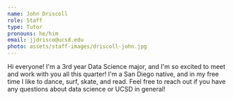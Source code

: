 ```yaml
---
name: John Driscoll
role: Staff
type: Tutor
pronouns: he/him
email: jjdrisco@ucsd.edu
photo: assets/staff-images/driscoll-john.jpg
---
```

Hi everyone! I'm a 3rd year Data Science major, and I'm so excited to meet and work with you all this quarter! I'm a San Diego native, and in my free time I like to dance, surf, skate, and read. Feel free to reach out if you have any questions about data science or UCSD in general! 